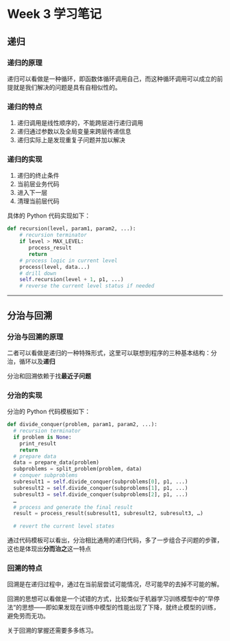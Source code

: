 # Week 3 学习笔记

## 递归

### 递归的原理

递归可以看做是一种循环，即函数体循环调用自己，而这种循环调用可以成立的前提就是我们解决的问题是具有自相似性的。

### 递归的特点

1. 递归调用是线性顺序的，不能跨层进行递归调用
2. 递归通过参数以及全局变量来跨层传递信息
3. 递归实际上是发现重复子问题并加以解决

### 递归的实现

1. 递归的终止条件
2. 当前层业务代码
3. 进入下一层
4. 清理当前层代码

具体的 Python 代码实现如下：

```python
def recursion(level, param1, param2, ...): 
    # recursion terminator 
    if level > MAX_LEVEL: 
	   process_result 
	   return 
    # process logic in current level 
    process(level, data...) 
    # drill down 
    self.recursion(level + 1, p1, ...) 
    # reverse the current level status if needed
```

---

## 分治与回溯

### 分治与回溯的原理

二者可以看做是递归的一种特殊形式，这里可以联想到程序的三种基本结构：分治，循环以及**递归**

分治和回溯依赖于找**最近子问题**

### 分治的实现

分治的 Python 代码模板如下：

```python
def divide_conquer(problem, param1, param2, ...): 
  # recursion terminator 
  if problem is None: 
	print_result 
	return 
  # prepare data 
  data = prepare_data(problem) 
  subproblems = split_problem(problem, data) 
  # conquer subproblems 
  subresult1 = self.divide_conquer(subproblems[0], p1, ...) 
  subresult2 = self.divide_conquer(subproblems[1], p1, ...) 
  subresult3 = self.divide_conquer(subproblems[2], p1, ...) 
  …
  # process and generate the final result 
  result = process_result(subresult1, subresult2, subresult3, …)
	
  # revert the current level states
```

通过代码模板可以看出，分治相比通用的递归代码，多了一步组合子问题的步骤，这也是体现出**分而治之**这一特点

### 回溯的特点

回溯是在递归过程中，通过在当前层尝试可能情况，尽可能早的去掉不可能的解。

回溯的思想可以看做是一个试错的方式，比较类似于机器学习训练模型中的“早停法“的思想——即如果发现在训练中模型的性能出现了下降，就终止模型的训练，避免劳而无功。

关于回溯的掌握还需要多多练习。

